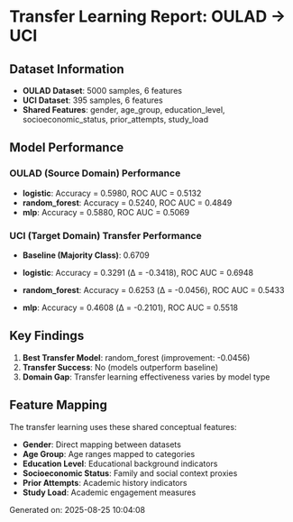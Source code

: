 # Transfer Learning Report: OULAD → UCI

## Dataset Information
- **OULAD Dataset**: 5000 samples, 6 features
- **UCI Dataset**: 395 samples, 6 features
- **Shared Features**: gender, age_group, education_level, socioeconomic_status, prior_attempts, study_load

## Model Performance

### OULAD (Source Domain) Performance
- **logistic**: Accuracy = 0.5980, ROC AUC = 0.5132
- **random_forest**: Accuracy = 0.5240, ROC AUC = 0.4849
- **mlp**: Accuracy = 0.5880, ROC AUC = 0.5069

### UCI (Target Domain) Transfer Performance
- **Baseline (Majority Class)**: 0.6709

- **logistic**: Accuracy = 0.3291 (Δ = -0.3418), ROC AUC = 0.6948
- **random_forest**: Accuracy = 0.6253 (Δ = -0.0456), ROC AUC = 0.5433
- **mlp**: Accuracy = 0.4608 (Δ = -0.2101), ROC AUC = 0.5518

## Key Findings
1. **Best Transfer Model**: random_forest (improvement: -0.0456)
2. **Transfer Success**: No (models outperform baseline)
3. **Domain Gap**: Transfer learning effectiveness varies by model type

## Feature Mapping
The transfer learning uses these shared conceptual features:
- **Gender**: Direct mapping between datasets
- **Age Group**: Age ranges mapped to categories  
- **Education Level**: Educational background indicators
- **Socioeconomic Status**: Family and social context proxies
- **Prior Attempts**: Academic history indicators
- **Study Load**: Academic engagement measures

Generated on: 2025-08-25 10:04:08
